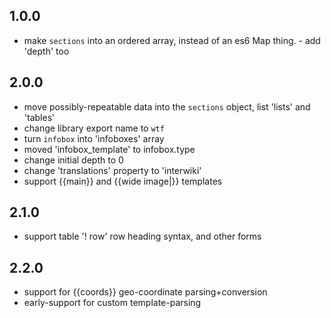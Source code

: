 ## 1.0.0
* make `sections` into an ordered array, instead of an es6 Map thing. - add 'depth' too

## 2.0.0
* move possibly-repeatable data into the `sections` object, list 'lists' and 'tables'
* change library export name to `wtf`
* turn `infobox` into 'infoboxes' array
* moved 'infobox_template' to infobox.type
* change initial depth to 0
* change 'translations' property to 'interwiki'
* support {{main}} and {{wide image|}} templates
## 2.1.0
* support table '! row' row heading syntax, and other forms
## 2.2.0
* support for {{coords}} geo-coordinate parsing+conversion
* early-support for custom template-parsing

